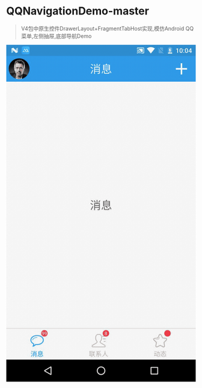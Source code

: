 # QQNavigationDemo-master
>V4包中原生控件DrawerLayout+FragmentTabHost实现,模仿Android QQ菜单,左侧抽屉,底部导航Demo

![](./ScreenShut/QQNavigation.gif)
